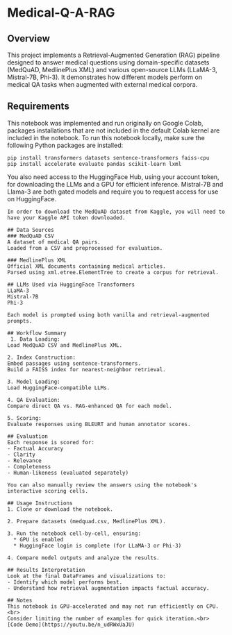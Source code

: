 # Medical-Q-A-RAG
## Overview
This project implements a Retrieval-Augmented Generation (RAG) pipeline designed to answer medical questions using domain-specific datasets (MedQuAD, MedlinePlus XML) and various open-source LLMs (LLaMA-3, Mistral-7B, Phi-3). It demonstrates how different models perform on medical QA tasks when augmented with external medical corpora.
## Requirements
This notebook was implemented and run originally on Google Colab, packages installations that are not included in the default Colab kernel are included in the notebook.
To run this notebook locally, make sure the following Python packages are installed:
~~~
pip install transformers datasets sentence-transformers faiss-cpu
pip install accelerate evaluate pandas scikit-learn lxml
~~~
You also need access to the HuggingFace Hub, using your account token, for downloading the LLMs and a GPU for efficient inference.
Mistral-7B and Llama-3 are both gated models and require you to request access for use on HuggingFace.
~~~
In order to download the MedQuAD dataset from Kaggle, you will need to have your Kaggle API token downloaded. 

## Data Sources
### MedQuAD CSV
A dataset of medical QA pairs.
Loaded from a CSV and preprocessed for evaluation.

### MedlinePlus XML
Official XML documents containing medical articles.
Parsed using xml.etree.ElementTree to create a corpus for retrieval.

## LLMs Used via HuggingFace Transformers
LLaMA-3 
Mistral-7B
Phi-3

Each model is prompted using both vanilla and retrieval-augmented prompts.

## Workflow Summary
 1. Data Loading:
Load MedQuAD CSV and MedlinePlus XML.

2. Index Construction:
Embed passages using sentence-transformers.
Build a FAISS index for nearest-neighbor retrieval.

3. Model Loading:
Load HuggingFace-compatible LLMs.

4. QA Evaluation:
Compare direct QA vs. RAG-enhanced QA for each model.

5. Scoring:
Evaluate responses using BLEURT and human annotator scores.

## Evaluation
Each response is scored for:
- Factual Accuracy
- Clarity
- Relevance
- Completeness
- Human-likeness (evaluated separately)

You can also manually review the answers using the notebook's interactive scoring cells.

## Usage Instructions
1. Clone or download the notebook.

2. Prepare datasets (medquad.csv, MedlinePlus XML).

3. Run the notebook cell-by-cell, ensuring:
  * GPU is enabled
  * HuggingFace login is complete (for LLaMA-3 or Phi-3)

4. Compare model outputs and analyze the results.

## Results Interpretation
Look at the final DataFrames and visualizations to:
- Identify which model performs best.
- Understand how retrieval augmentation impacts factual accuracy.

## Notes
This notebook is GPU-accelerated and may not run efficiently on CPU.<br>
Consider limiting the number of examples for quick iteration.<br>
[Code Demo](https://youtu.be/n_udRWxUaJU)
